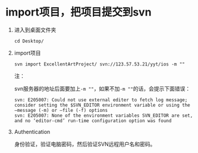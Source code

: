 # import项目，把项目提交到svn

1. 进入到桌面文件夹

   ```
   cd Desktop/
   ```

2. import项目

   ```
   svn import ExcellentArtProject/ svn://123.57.53.21/yyt/ios -m ""
   ```

   注：

   svn服务器的地址后面要加上`-m ""`，如果不加`-m ""`的话，会提示下面错误：

   ```
   svn: E205007: Could not use external editer to fetch log message; consider setting the $SVN_EDITOR environment variable or using the —message (-m) or —file (-f) options
   svn: E205007: None of the environment variables SVN_EDITOR are set, and no ‘editor-cmd’ run-time configuration option was found
   ```

3. Authentication

   身份验证，验证电脑密码，然后验证SVN远程用户名和密码。



